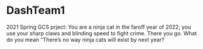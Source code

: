 # DashTeam1
2021 Spring GCS prject:
You are a ninja cat in the faroff year of 2022; you use your sharp claws and blinding speed to fight crime. There you go. What do you mean “There’s no way ninja cats will exist by next year?
